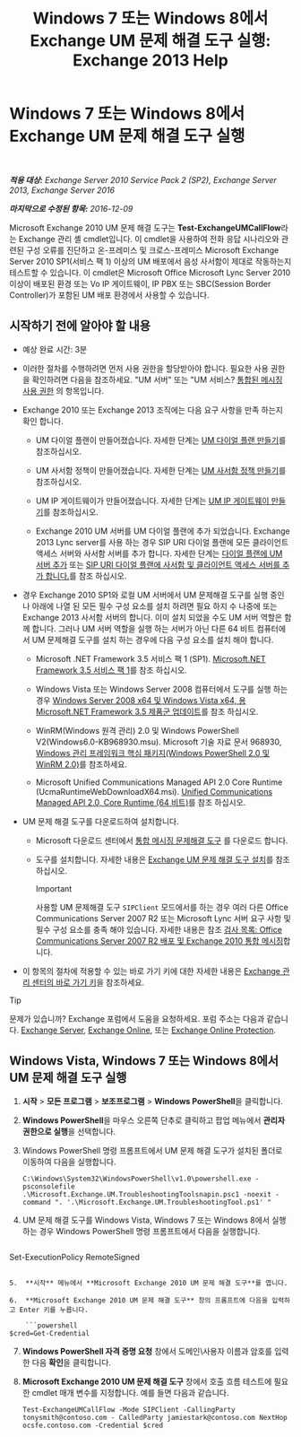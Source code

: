 ﻿---
title: 'Windows 7 또는 Windows 8에서 Exchange UM 문제 해결 도구 실행: Exchange 2013 Help'
TOCTitle: Windows 7 또는 Windows 8에서 Exchange UM 문제 해결 도구 실행
ms:assetid: 98d6869d-ee4a-4088-849d-ef75b0f5d932
ms:mtpsurl: https://technet.microsoft.com/ko-kr/library/Ff851872(v=EXCHG.150)
ms:contentKeyID: 56270331
ms.date: 05/22/2018
mtps_version: v=EXCHG.150
ms.translationtype: MT
---

# Windows 7 또는 Windows 8에서 Exchange UM 문제 해결 도구 실행

 

_**적용 대상:** Exchange Server 2010 Service Pack 2 (SP2), Exchange Server 2013, Exchange Server 2016_

_**마지막으로 수정된 항목:** 2016-12-09_

Microsoft Exchange 2010 UM 문제 해결 도구는 **Test-ExchangeUMCallFlow**라는 Exchange 관리 셸 cmdlet입니다. 이 cmdlet을 사용하여 전화 응답 시나리오와 관련된 구성 오류를 진단하고 온-프레미스 및 크로스-프레미스 Microsoft Exchange Server 2010 SP1(서비스 팩 1) 이상의 UM 배포에서 음성 사서함이 제대로 작동하는지 테스트할 수 있습니다. 이 cmdlet은 Microsoft Office Microsoft Lync Server 2010 이상이 배포된 환경 또는 Vo IP 게이트웨이, IP PBX 또는 SBC(Session Border Controller)가 포함된 UM 배포 환경에서 사용할 수 있습니다.

## 시작하기 전에 알아야 할 내용

  - 예상 완료 시간: 3분

  - 이러한 절차를 수행하려면 먼저 사용 권한을 할당받아야 합니다. 필요한 사용 권한을 확인하려면 다음을 참조하세요. "UM 서버" 또는 "UM 서비스? [통합된 메시징 사용 권한](unified-messaging-permissions-exchange-2013-help.md) 의 항목입니다.

  - Exchange 2010 또는 Exchange 2013 조직에는 다음 요구 사항을 만족 하는지 확인 합니다.
    
      - UM 다이얼 플랜이 만들어졌습니다. 자세한 단계는 [UM 다이얼 플랜 만들기](https://docs.microsoft.com/ko-kr/exchange/voice-mail-unified-messaging/connect-voice-mail-system/create-um-dial-plan)를 참조하십시오.
    
      - UM 사서함 정책이 만들어졌습니다. 자세한 단계는 [UM 사서함 정책 만들기](https://docs.microsoft.com/ko-kr/exchange/voice-mail-unified-messaging/set-up-voice-mail/create-um-mailbox-policy)를 참조하십시오.
    
      - UM IP 게이트웨이가 만들어졌습니다. 자세한 단계는 [UM IP 게이트웨이 만들기](https://docs.microsoft.com/ko-kr/exchange/voice-mail-unified-messaging/connect-voice-mail-system/create-um-ip-gateway)를 참조하십시오.
    
      - Exchange 2010 UM 서버를 UM 다이얼 플랜에 추가 되었습니다. Exchange 2013 Lync server를 사용 하는 경우 SIP URI 다이얼 플랜에 모든 클라이언트 액세스 서버와 사서함 서버를 추가 합니다. 자세한 단계는 [다이얼 플랜에 UM 서버 추가](https://go.microsoft.com/fwlink/p/?linkid=313051) 또는 [SIP URI 다이얼 플랜에 사서함 및 클라이언트 액세스 서버를 추가 합니다.](add-mailbox-and-client-access-servers-to-a-sip-uri-dial-plan-exchange-2013-help.md)를 참조 하십시오.

  - 경우 Exchange 2010 SP1와 로컬 UM 서버에서 UM 문제해결 도구를 실행 중인 나 아래에 나열 된 모든 필수 구성 요소를 설치 하려면 필요 하지 수 나중에 또는 Exchange 2013 사서함 서버의 합니다. 이미 설치 되었을 수도 UM 서버 역할은 함께 합니다. 그러나 UM 서버 역할을 실행 하는 서버가 아닌 다른 64 비트 컴퓨터에서 UM 문제해결 도구를 설치 하는 경우에 다음 구성 요소를 설치 해야 합니다.
    
      - Microsoft .NET Framework 3.5 서비스 팩 1 (SP1). [Microsoft.NET Framework 3.5 서비스 팩 1](https://go.microsoft.com/fwlink/p/?linkid=152380)를 참조 하십시오.
    
      - Windows Vista 또는 Windows Server 2008 컴퓨터에서 도구를 실행 하는 경우 [Windows Server 2008 x64 및 Windows Vista x64, 용 Microsoft.NET Framework 3.5 제품군 업데이트](https://go.microsoft.com/fwlink/p/?linkid=178998)를 참조 하십시오.
    
      - WinRM(Windows 원격 관리) 2.0 및 Windows PowerShell V2(Windows6.0-KB968930.msu). Microsoft 기술 자료 문서 968930, [Windows 관리 프레임워크 핵심 패키지(Windows PowerShell 2.0 및 WinRM 2.0)](http://go.microsoft.com/fwlink/?linkid=3052&kbid=968930)를 참조하세요.
    
      - Microsoft Unified Communications Managed API 2.0 Core Runtime (UcmaRuntimeWebDownloadX64.msi). [Unified Communications Managed API 2.0, Core Runtime (64 비트)](https://go.microsoft.com/fwlink/p/?linkid=198175)를 참조 하십시오.

  - UM 문제 해결 도구를 다운로드하여 설치합니다.
    
      - Microsoft 다운로드 센터에서 [통합 메시징 문제해결 도구](https://go.microsoft.com/fwlink/p/?linkid=182625) 를 다운로드 합니다.
    
      - 도구를 설치합니다. 자세한 내용은 [Exchange UM 문제 해결 도구 설치](install-the-exchange-um-troubleshooting-tool-exchange-2013-help.md)를 참조하십시오.
        

        > [!IMPORTANT]
        > 사용할 UM 문제해결 도구 <CODE>SIPClient</CODE> 모드에서를 하는 경우 여러 다른 Office Communications Server 2007 R2 또는 Microsoft Lync 서버 요구 사항 및 필수 구성 요소를 충족 해야 있습니다. 자세한 내용은 참조 <A href="https://go.microsoft.com/fwlink/p/?linkid=311961">검사 목록: Office Communications Server 2007 R2 배포 및 Exchange 2010 통합 메시징</A>합니다.



  - 이 항목의 절차에 적용할 수 있는 바로 가기 키에 대한 자세한 내용은 [Exchange 관리 센터의 바로 가기 키](keyboard-shortcuts-in-the-exchange-admin-center-exchange-online-protection-help.md)을 참조하세요.


> [!TIP]
> 문제가 있습니까? Exchange 포럼에서 도움을 요청하세요. 포럼 주소는 다음과 같습니다. <A href="https://go.microsoft.com/fwlink/p/?linkid=60612">Exchange Server</A>, <A href="https://go.microsoft.com/fwlink/p/?linkid=267542">Exchange Online</A>, 또는 <A href="https://go.microsoft.com/fwlink/p/?linkid=285351">Exchange Online Protection</A>.



## Windows Vista, Windows 7 또는 Windows 8에서 UM 문제 해결 도구 실행

1.  **시작** \> **모든 프로그램** \> **보조프로그램** \> **Windows PowerShell**을 클릭합니다.

2.  **Windows PowerShell**을 마우스 오른쪽 단추로 클릭하고 팝업 메뉴에서 **관리자 권한으로 실행**을 선택합니다.

3.  Windows PowerShell 명령 프롬프트에서 UM 문제 해결 도구가 설치된 폴더로 이동하여 다음을 실행합니다.
    
        C:\Windows\System32\WindowsPowerShell\v1.0\powershell.exe -psconsolefile .\Microsoft.Exchange.UM.TroubleshootingToolsnapin.psc1 -noexit -command ". '.\Microsoft.Exchange.UM.TroubleshootingTool.ps1' "

4.  UM 문제 해결 도구를 Windows Vista, Windows 7 또는 Windows 8에서 실행하는 경우 Windows PowerShell 명령 프롬프트에서 다음을 실행합니다.
    
    ```powershell
Set-ExecutionPolicy RemoteSigned
```

5.  **시작** 메뉴에서 **Microsoft Exchange 2010 UM 문제 해결 도구**를 엽니다.

6.  **Microsoft Exchange 2010 UM 문제 해결 도구** 창의 프롬프트에 다음을 입력하고 Enter 키를 누릅니다.
    
    ```powershell
$cred=Get-Credential
```

7.  **Windows PowerShell 자격 증명 요청** 창에서 도메인\\사용자 이름과 암호를 입력한 다음 **확인**을 클릭합니다.

8.  **Microsoft Exchange 2010 UM 문제 해결 도구** 창에서 호출 흐름 테스트에 필요한 cmdlet 매개 변수를 지정합니다. 예를 들면 다음과 같습니다.
    
        Test-ExchangeUMCallFlow -Mode SIPClient -CallingParty tonysmith@contoso.com - CalledParty jamiestark@contoso.com NextHop ocsfe.contoso.com -Credential $cred

